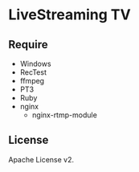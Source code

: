 LiveStreaming TV
=====

## Require

* Windows
* RecTest
* ffmpeg
* PT3
* Ruby
* nginx
    * nginx-rtmp-module

## License

Apache License v2.

